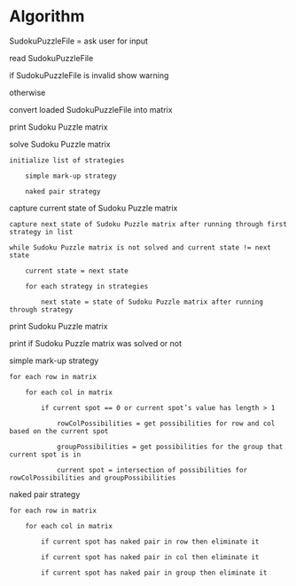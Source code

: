 # Algorithm

SudokuPuzzleFile = ask user for input

read SudokuPuzzleFile

if SudokuPuzzleFile is invalid show warning

otherwise

convert loaded SudokuPuzzleFile into matrix

print Sudoku Puzzle matrix

solve Sudoku Puzzle matrix

	initialize list of strategies

		simple mark-up strategy

		naked pair strategy

capture current state of Sudoku Puzzle matrix

	capture next state of Sudoku Puzzle matrix after running through first strategy in list

	while Sudoku Puzzle matrix is not solved and current state != next state

		current state = next state

		for each strategy in strategies

			next state = state of Sudoku Puzzle matrix after running through strategy

print Sudoku Puzzle matrix

print if Sudoku Puzzle matrix was solved or not


simple mark-up strategy

	for each row in matrix

		for each col in matrix

			if current spot == 0 or current spot’s value has length > 1

				rowColPossibilities = get possibilities for row and col based on the current spot

				groupPossibilities = get possibilities for the group that current spot is in

				current spot = intersection of possibilities for rowColPossibilities and groupPossibilities


naked pair strategy

	for each row in matrix

		for each col in matrix

			if current spot has naked pair in row then eliminate it

			if current spot has naked pair in col then eliminate it

			if current spot has naked pair in group then eliminate it
